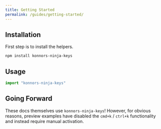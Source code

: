 ```yaml
---
title: Getting Started
permalink: /guides/getting-started/
---
```


## Installation

First step is to install the helpers.

```bash
npm install konnors-ninja-keys
```

## Usage

```js
import "konnors-ninja-keys"
```

## Going Forward

These docs themselves use `konnors-ninja-keys`! However, for obvious reasons, preview examples have disabled the `cmd+k` / `ctrl+k` functionality and instead require manual activation.
